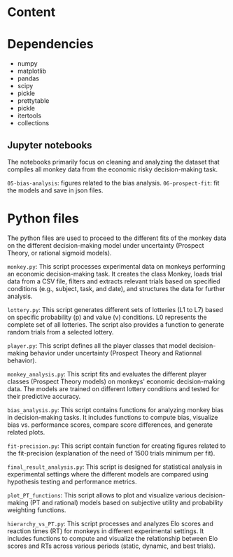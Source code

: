 # Content 

# Dependencies

- numpy
- matplotlib
- pandas
- scipy
- pickle
- prettytable
- pickle
- itertools
- collections


## Jupyter notebooks

The notebooks primarily focus on cleaning and analyzing the dataset that compiles all monkey data from the economic risky decision-making task.

`05-bias-analysis`: figures related to the bias analysis. 
`06-prospect-fit`: fit the models and save in json files. 


# Python files 

The python files are used to proceed to the different fits of the monkey data on the different decision-making model under uncertainty (Prospect Theory, or rational sigmoid models). 


`monkey.py`: This script processes experimental data on monkeys performing an economic decision-making task. It creates the class Monkey, loads trial data from a CSV file, filters and extracts relevant trials based on specified conditions (e.g., subject, task, and date), and structures the data for further analysis.

`lottery.py`: This script generates different sets of lotteries (L1 to L7) based on specific probability (p) and value (v) conditions. 
L0 represents the complete set of all lotteries. The script also provides a function to generate random trials from a selected lottery.

`player.py`: This script defines all the player classes that model decision-making behavior under uncertainty (Prospect Theory and Rationnal behavior). 

`monkey_analysis.py`: This script fits and evaluates the different player classes (Prospect Theory models) on monkeys' economic decision-making data. The models are trained on different lottery conditions and tested for their predictive accuracy.

`bias_analysis.py`: This script contains functions for analyzing monkey bias in decision-making tasks. It includes functions to compute bias, visualize bias vs. performance scores, compare score differences, and generate related plots.

`fit-precision.py`: This script contain function for creating figures related to the fit-precision (explanation of the need of 1500 trials minimum per fit).

`final_result_analysis.py`: This script is designed for statistical analysis in experimental settings where the different 
models are compared using hypothesis testing and performance metrics.


`plot_PT_functions`: This script allows to plot and visualize various decision-making (PT and rational) models based on subjective utility and probability weighting functions.  

`hierarchy_vs_PT.py`: This script processes and analyzes Elo scores and reaction times (RT) for monkeys in different experimental settings. It includes functions to compute and visualize the relationship between Elo scores and RTs across various periods
(static, dynamic, and best trials).






